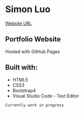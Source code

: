 # Simon Luo
[Website URL](http://luo-simon.github.io)

## Portfolio Website
Hosted with GitHub Pages

## Built with:
* HTML5
* CSS3 
* Bootstrap4
* Visual Studio Code - Text Editor

```
Currently work in progress
```